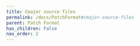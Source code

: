 ```yaml
---
title: Cmajor source files
permalink: /docs/PatchFormat#cmajor-source-files
parent: Patch Format
has_children: False
nav_order: 2
---
```


